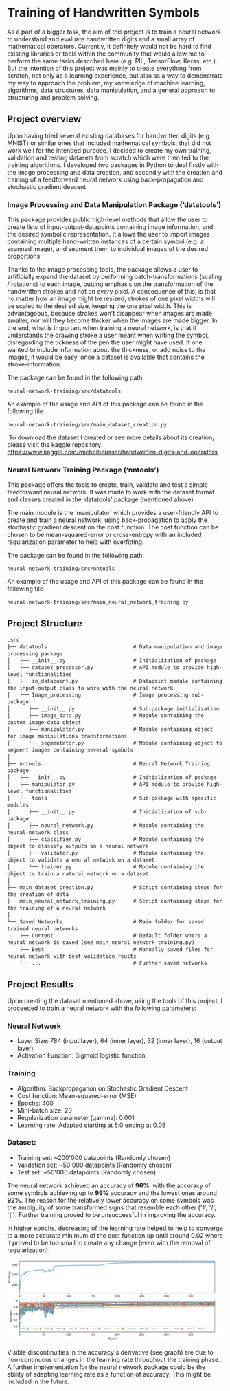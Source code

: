 # Training of Handwritten Symbols 
As a part of a bigger task, the aim of this project is to train a neural network to understand and evaluate handwritten digits and a small array of mathematical operators. Currently, it definitely would not be hard to find existing libraries or tools within the community that would allow me to perform the same tasks described here (e.g. PIL, TensorFlow, Keras, etc.). But the intention of this project was mainly to create everything from scratch, not only as a learning experience, but also as a way to demonstrate my way to approach the problem, my knowledge of machine learning, algorithms, data structures, data manipulation, and a general approach to structuring and problem solving.

## Project overview
Upon having tried several existing databases for handwritten digits (e.g. MNIST) or similar ones that included mathematical symbols, that did not work well for the intended purpose, I decided to create my own training, validation and testing datasets from scratch which were then fed to the training algorithms. I developed two packages in Python to deal firstly with the image processing and data creation, and secondly with the creation and training of a feedforward neural network using back-propagation and stochastic gradient descent.

### Image Processing and Data Manipulation Package (‘datatools’)
This package provides public high-level methods that allow the user to create lists of input-output-datapoints containing image information, and the desired symbolic representation. It allows the user to import images containing multiple hand-written instances of a certain symbol (e.g. a scanned image), and segment them to individual images of the desired proportions.

Thanks to the image processing tools, the package allows a user to artificially expand the dataset by performing batch-transformations (scaling / rotations) to each image, putting emphasis on the transformation of the handwritten strokes and not on every pixel. A consequence of this, is that no matter how an image might be resized, strokes of one pixel widths will be scaled to the desired size, keeping the one pixel width. This is advantageous, because strokes won’t disappear when images are made smaller, nor will they become thicker when the images are made bigger. In the end, what is important when training a neural network, is that it understands the drawing stroke a user meant when writing the symbol, disregarding the tickness of the pen the user might have used. If one wanted to include information about the thickness, or add noise to the images, it would be easy, once a dataset is available that contains the stroke-information.

The package can be found in the following path:
```
neural-network-training/src/datatools
```
An example of the usage and API of this package can be found in the following file
```
neural-network-training/src/main_dataset_creation.py
```
 To download the dataset I created or see more details about its creation, please visit the kaggle repository:
https://www.kaggle.com/michelheusser/handwritten-digits-and-operators


### Neural Network Training Package (‘nntools’)
This package offers the tools to create, train, validate and test a simple feedforward neural network. It was made to work with the dataset format and classes created in the ‘datatools’ package (mentioned above). 

The main module is the ‘manipulator’ which provides a user-friendly API to create and train a neural network, using back-propagation to apply the stochastic gradient descent on the cost function. The cost function can be chosen to be mean-squared-error or cross-entropy with an included regularization parameter to help with overfitting.

The package can be found in the following path:
```
neural-network-training/src/nntools
```

An example of the usage and API of this package can be found in the following file
```
neural-network-training/src/main_neural_network_training.py
```

## Project Structure
```
.src
├── datatools                            # Data manipulation and image processing package
│   ├── __init__.py                      # Initialization of package
│   ├── dataset_processor.py             # API module to provide high-level functionalities
│   ├── io_datapoint.py                  # Datapoint module containing the input-output class to work with the neural network
│   └── Image_processing                 # Image processing sub-package
│      ├── __init__.py                   # Sub-package initialization
│      ├── image_data.py                 # Module containing the custom image-data object
│      ├── manipulator.py                # Module containing object for image manipulations transformations
│      └── segmentator.py                # Module containing object to segment images containing several symbols
│
├── nntools                              # Neural Network Training package
│   ├── __init__.py                      # Initialization of package
│   ├── manipulator.py                   # API module to provide high-level functionalities 
│   └── tools                            # Sub-package with specific modules
│      ├── __init__.py                   # Initialization of sub-package
│      ├── neural_network.py             # Module containing the neural-network class
│      ├── classifier.py                 # Module containing the object to classify outputs on a neural network
│      ├── validator.py                  # Module containing the object to validate a neural network on a dataset
│      └── trainer.py                    # Module containing the object to train a natural network on a dataset
│
├── main_dataset_creation.py             # Script containing steps for the creation of data
├── main_neural_network_training.py      # Script containing steps for the training of a neural network
│
└── Saved Networks                       # Main folder for saved trained neural networks
    ├── Current                          # Default folder where a neural network is saved (see main_neural_network_training.py)
    ├── Best                             # Manually saved files for neural network with best validation reults 
    └── ...                              # Further saved networks
```
## Project Results
Upon creating the dataset mentioned above, using the tools of this project, I proceeded to train a neural network with the following parameters:

### Neural Network
- Layer Size: 784 (input layer), 64 (inner layer), 32 (inner layer), 16 (output layer)
- Activation Function: Sigmoid logistic function

### Training
- Algorithm: Backpropagation on Stochastic Gradient Descent
- Cost function: Mean-squared-error (MSE)
- Epochs: 400
- Mini-batch size: 20
- Regularization parameter (gamma): 0.001
- Learning rate: Adapted starting at 5.0 ending at 0.05

### Dataset:
- Training set: ~200'000 datapoints (Randomly chosen)
- Validation set: ~50'000 datapoints (Randomly chosen)
- Test set: ~50'000 datapoints (Randomly chosen)

The neural network achieved an accuracy of **96%**, with the accuracy of some symbols achieving up to **99%** accuracy and the lowest ones around **92%**. The reason for the relatively lower accuracy on some symbols was the ambiguity of some transformed signs that resemble each other ('1', '/', ']'). Further training proved to be unsuccessful in improving the accuracy. 

In higher epochs, decreasing of the learning rate helped to help to converge to a more accurate minimum of the cost function up until around 0.02 where it proved to be too small to create any change (even with the removal of regularization).

![alt text](https://github.com/michheusser/neural-network-training/blob/master/src/Saved%20Networks/Current/accuracy_graph.png?raw=true) 

Visible discontinuities in the accuracy's derivative (see graph) are due to non-continuous changes in the learning rate throughout the training phase. A further implementation for the neural network package could be the ability of adapting learning rate as a function of accuracy. This might be included in the future.
